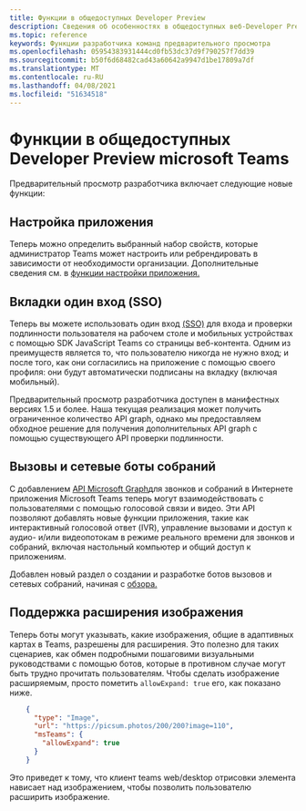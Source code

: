 ```yaml
---
title: Функции в общедоступных Developer Preview
description: Сведения об особенностях в общедоступных веб-Developer Preview
ms.topic: reference
keywords: Функции разработчика команд предварительного просмотра
ms.openlocfilehash: 05954383931444cd0fb53dc37d9f790257f7dd39
ms.sourcegitcommit: b50f6d68482cad43a60642a9947d1be17809a7df
ms.translationtype: MT
ms.contentlocale: ru-RU
ms.lasthandoff: 04/08/2021
ms.locfileid: "51634518"
---
```

# <a name="features-in-the-public-developer-preview-for-microsoft-teams"></a>Функции в общедоступных Developer Preview microsoft Teams

Предварительный просмотр разработчика включает следующие новые функции:

## <a name="app-customization"></a>Настройка приложения

Теперь можно определить выбранный набор свойств, которые администратор Teams может настроить или ребрендировать в зависимости от необходимости организации. Дополнительные сведения см. в [функции настройки приложения.](~/concepts/design/design-teams-app-overview.md)

## <a name="tabs-single-sign-on-sso"></a>Вкладки один вход (SSO)

Теперь вы можете использовать один вход [(SSO)](~/tabs/how-to/authentication/auth-aad-sso.md) для входа и проверки подлинности пользователя на рабочем столе и мобильных устройствах с помощью SDK JavaScript Teams со страницы веб-контента. Одним из преимуществ является то, что пользователю никогда не нужно вход; и после того, как они согласились на приложение с помощью своего профиля: они будут автоматически подписаны на вкладку (включая мобильный).

Предварительный просмотр разработчика доступен в манифестных версиях 1.5 и более. Наша текущая реализация может получить ограниченное количество API graph, однако мы предоставляем обходное решение для получения дополнительных API graph с помощью существующего API проверки подлинности.

## <a name="calls-and-online-meeting-bots"></a>Вызовы и сетевые боты собраний

С добавлением [API Microsoft Graph](/graph/api/resources/communications-api-overview?view=graph-rest-beta&preserve-view=true)для звонков и собраний в Интернете приложения Microsoft Teams теперь могут взаимодействовать с пользователями с помощью голосовой связи и видео. Эти API позволяют добавлять новые функции приложения, такие как интерактивный голосовой ответ (IVR), управление вызовами и доступ к аудио- и/или видеопотокам в режиме реального времени для звонков и собраний, включая настольный компьютер и общий доступ к приложениям.

Добавлен новый раздел о создании и разработке ботов вызовов и сетевых собраний, начиная с [обзора.](~/bots/calls-and-meetings/calls-meetings-bots-overview.md)


## <a name="image-enlarge-support"></a>Поддержка расширения изображения

Теперь боты могут указывать, какие изображения, общие в адаптивных картах в Teams, разрешены для расширения. Это полезно для таких сценариев, как обмен подробными пошаговими визуальными руководствами с помощью ботов, которые в противном случае могут быть трудно прочитать пользователям. Чтобы сделать изображение расширяемым, просто пометить `allowExpand: true` его, как показано ниже.

```json
    {
      "type": "Image",
      "url": "https://picsum.photos/200/200?image=110",
      "msTeams": {
        "allowExpand": true
      }
    }
```
Это приведет к тому, что клиент teams web/desktop отрисовки элемента нависает над изображением, чтобы позволить пользователю расширить изображение.

